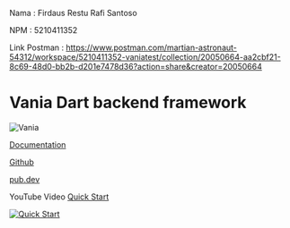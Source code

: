 Nama : Firdaus Restu Rafi Santoso 

NPM  : 5210411352

Link Postman : https://www.postman.com/martian-astronaut-54312/workspace/5210411352-vaniatest/collection/20050664-aa2cbf21-8c69-48d0-bb2b-d201e7478d36?action=share&creator=20050664


# Vania Dart backend framework

![Vania](https://vdart.dev/img/logo.png)

[Documentation](https://vdart.dev)

[Github](https://github.com/vania-dart/framework)

[pub.dev](https://pub.dev/packages/vania)

YouTube Video [Quick Start](https://www.youtube.com/watch?v=k8ol0F4bDKs)

[![Quick Start](http://img.youtube.com/vi/k8ol0F4bDKs/0.jpg)](https://www.youtube.com/watch?v=k8ol0F4bDKs "Quick Start")
